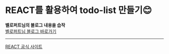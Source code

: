 # REACT를 활용하여 todo-list 만들기:blush:
**벨로퍼트님의 블로그 내용을 습작**  
[벨로퍼트님 블로그 바로가기](https://velopert.com "벨로퍼트님 블로그")
<br />
 
___

[REACT 공식 사이트]("https://ko.reactjs.org" "리액트 공식 사이트")